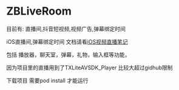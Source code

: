 # ZBLiveRoom
目前有:  直播间,抖音短视频,视频广告,弹幕绑定时间


iOS直播间,弹幕绑定时间 文档请看[iOS视频直播笔记](https://www.jianshu.com/p/c81da8d2228f)

包括 播放器，聊天室，弹幕，礼物，输入框等功能，




因为项目里的直播用到了TXLiteAVSDK_Player 比较大超过gidhub限制

下载项目 需要pod install 才能运行
